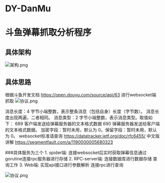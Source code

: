# DY-DanMu
# 斗鱼弹幕抓取分析程序
## 具体架构
![架构.png](https://github.com/xiaxichen/DY-DanMu/blob/master/doc/%E5%BE%AE%E6%9C%8D%E5%8A%A1%E6%9E%B6%E6%9E%84%E5%9B%BE.png)

## 具体思路
根据斗鱼开发文档 https://open.douyu.com/source/api/63
进行websocket端抓取 
![协议.png](https://github.com/xiaxichen/DY-DanMu/blob/master/doc/%E5%8D%8F%E8%AE%AE.png)

消息长度：4 字节小端整数，表示整条消息（包括自身）长度（字节数）。
消息长度出现两遍，二者相同。
消息类型：2 字节小端整数，表示消息类型。取值如下：
689 客户端发送给弹幕服务器的文本格式数据
690 弹幕服务器发送给客户端的文本格式数据。
加密字段：暂时未用，默认为 0。保留字段：暂时未用，默认为 0。
websocket标准请查询
https://datatracker.ietf.org/doc/rfc6455/
中文版讲解
https://segmentfault.com/a/1190000005680323

###具体服务为三个 
    1. spider端:
        连接websocket后实时获取弹幕信息通过gorutine连接rpc服务器进行存储
    2. RPC-server端:
        连接数据库进行数据存储 查询工作
    3. Web端:
        实现api接口进行参数解析 连接rpc进行查询

![协议.png](https://github.com/xiaxichen/DY-DanMu/blob/master/doc/%E6%B5%81%E7%A8%8B%E5%9B%BE.png)
